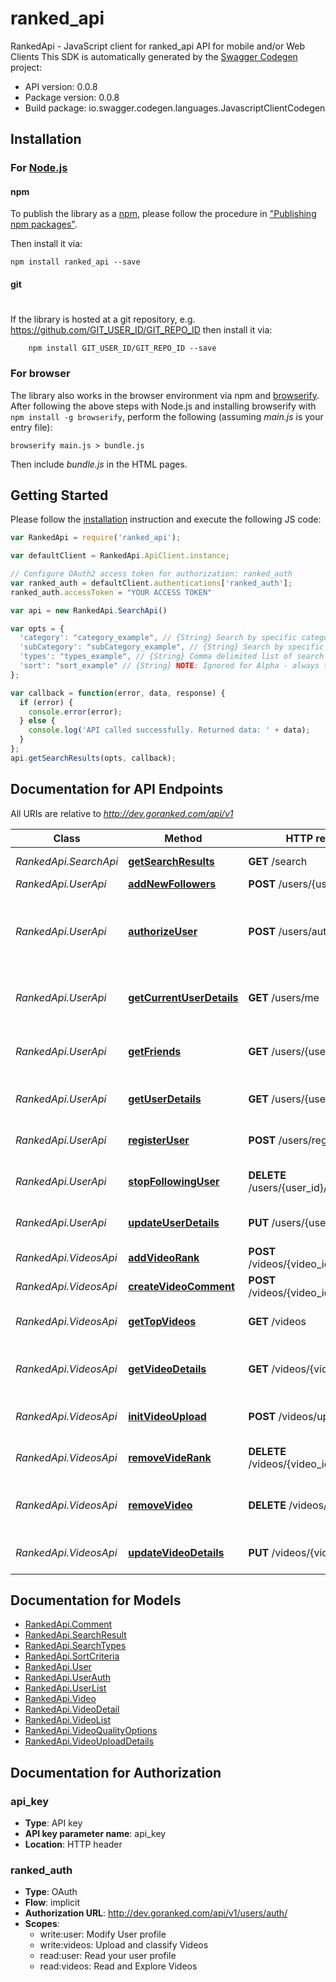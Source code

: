 # ranked_api

RankedApi - JavaScript client for ranked_api
API for mobile and/or Web Clients
This SDK is automatically generated by the [Swagger Codegen](https://github.com/swagger-api/swagger-codegen) project:

- API version: 0.0.8
- Package version: 0.0.8
- Build package: io.swagger.codegen.languages.JavascriptClientCodegen

## Installation

### For [Node.js](https://nodejs.org/)

#### npm

To publish the library as a [npm](https://www.npmjs.com/),
please follow the procedure in ["Publishing npm packages"](https://docs.npmjs.com/getting-started/publishing-npm-packages).

Then install it via:

```shell
npm install ranked_api --save
```

#### git
#
If the library is hosted at a git repository, e.g.
https://github.com/GIT_USER_ID/GIT_REPO_ID
then install it via:

```shell
    npm install GIT_USER_ID/GIT_REPO_ID --save
```

### For browser

The library also works in the browser environment via npm and [browserify](http://browserify.org/). After following
the above steps with Node.js and installing browserify with `npm install -g browserify`,
perform the following (assuming *main.js* is your entry file):

```shell
browserify main.js > bundle.js
```

Then include *bundle.js* in the HTML pages.

## Getting Started

Please follow the [installation](#installation) instruction and execute the following JS code:

```javascript
var RankedApi = require('ranked_api');

var defaultClient = RankedApi.ApiClient.instance;

// Configure OAuth2 access token for authorization: ranked_auth
var ranked_auth = defaultClient.authentications['ranked_auth'];
ranked_auth.accessToken = "YOUR ACCESS TOKEN"

var api = new RankedApi.SearchApi()

var opts = { 
  'category': "category_example", // {String} Search by specific category. ex: \"Food\"
  'subCategory': "subCategory_example", // {String} Search by specific sub-category. ex: Latin
  'types': "types_example", // {String} Comma delimited list of search result types (see models re: Search Types). ex: Video,Users
  'sort': "sort_example" // {String} NOTE: Ignored for Alpha - always top - sort order (see models re: Sort Criteria)
};

var callback = function(error, data, response) {
  if (error) {
    console.error(error);
  } else {
    console.log('API called successfully. Returned data: ' + data);
  }
};
api.getSearchResults(opts, callback);

```

## Documentation for API Endpoints

All URIs are relative to *http://dev.goranked.com/api/v1*

Class | Method | HTTP request | Description
------------ | ------------- | ------------- | -------------
*RankedApi.SearchApi* | [**getSearchResults**](docs/SearchApi.md#getSearchResults) | **GET** /search | Search for Content
*RankedApi.UserApi* | [**addNewFollowers**](docs/UserApi.md#addNewFollowers) | **POST** /users/{user_id}/friends | Follow a user
*RankedApi.UserApi* | [**authorizeUser**](docs/UserApi.md#authorizeUser) | **POST** /users/auth | OAuth Authorization Endpoint for already registered users.
*RankedApi.UserApi* | [**getCurrentUserDetails**](docs/UserApi.md#getCurrentUserDetails) | **GET** /users/me | Returns authorized users information
*RankedApi.UserApi* | [**getFriends**](docs/UserApi.md#getFriends) | **GET** /users/{user_id}/friends | List a given users&#39; followed friends
*RankedApi.UserApi* | [**getUserDetails**](docs/UserApi.md#getUserDetails) | **GET** /users/{user_id} | Returns a user queried by id
*RankedApi.UserApi* | [**registerUser**](docs/UserApi.md#registerUser) | **POST** /users/register | User Registration Endpoint
*RankedApi.UserApi* | [**stopFollowingUser**](docs/UserApi.md#stopFollowingUser) | **DELETE** /users/{user_id}/friends | Stop Following a user
*RankedApi.UserApi* | [**updateUserDetails**](docs/UserApi.md#updateUserDetails) | **PUT** /users/{user_id} | Update a Users information
*RankedApi.VideosApi* | [**addVideoRank**](docs/VideosApi.md#addVideoRank) | **POST** /videos/{video_id}/rank/ | &#39;Like&#39; or rank a given video
*RankedApi.VideosApi* | [**createVideoComment**](docs/VideosApi.md#createVideoComment) | **POST** /videos/{video_id}/comments/ | Comment on a given video
*RankedApi.VideosApi* | [**getTopVideos**](docs/VideosApi.md#getTopVideos) | **GET** /videos | List of top 20 most popular videos
*RankedApi.VideosApi* | [**getVideoDetails**](docs/VideosApi.md#getVideoDetails) | **GET** /videos/{video_id} | Detailed information about one video
*RankedApi.VideosApi* | [**initVideoUpload**](docs/VideosApi.md#initVideoUpload) | **POST** /videos/upload | Endpoint to handle video uploads
*RankedApi.VideosApi* | [**removeVideRank**](docs/VideosApi.md#removeVideRank) | **DELETE** /videos/{video_id}/rank/ | &#39;Dislike&#39; or de-rank a given video
*RankedApi.VideosApi* | [**removeVideo**](docs/VideosApi.md#removeVideo) | **DELETE** /videos/{video_id} | Delete personal videos from Ranked
*RankedApi.VideosApi* | [**updateVideoDetails**](docs/VideosApi.md#updateVideoDetails) | **PUT** /videos/{video_id} | Update an existing Video


## Documentation for Models

 - [RankedApi.Comment](docs/Comment.md)
 - [RankedApi.SearchResult](docs/SearchResult.md)
 - [RankedApi.SearchTypes](docs/SearchTypes.md)
 - [RankedApi.SortCriteria](docs/SortCriteria.md)
 - [RankedApi.User](docs/User.md)
 - [RankedApi.UserAuth](docs/UserAuth.md)
 - [RankedApi.UserList](docs/UserList.md)
 - [RankedApi.Video](docs/Video.md)
 - [RankedApi.VideoDetail](docs/VideoDetail.md)
 - [RankedApi.VideoList](docs/VideoList.md)
 - [RankedApi.VideoQualityOptions](docs/VideoQualityOptions.md)
 - [RankedApi.VideoUploadDetails](docs/VideoUploadDetails.md)


## Documentation for Authorization


### api_key

- **Type**: API key
- **API key parameter name**: api_key
- **Location**: HTTP header

### ranked_auth

- **Type**: OAuth
- **Flow**: implicit
- **Authorization URL**: http://dev.goranked.com/api/v1/users/auth/
- **Scopes**: 
  - write:user: Modify User profile
  - write:videos: Upload and classify Videos
  - read:user: Read your user profile
  - read:videos: Read and Explore Videos

